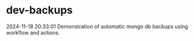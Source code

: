 # dev-backups
2024-11-18 20:33:01 Demonstration of automatic mongo db backups using workflow and actions.
